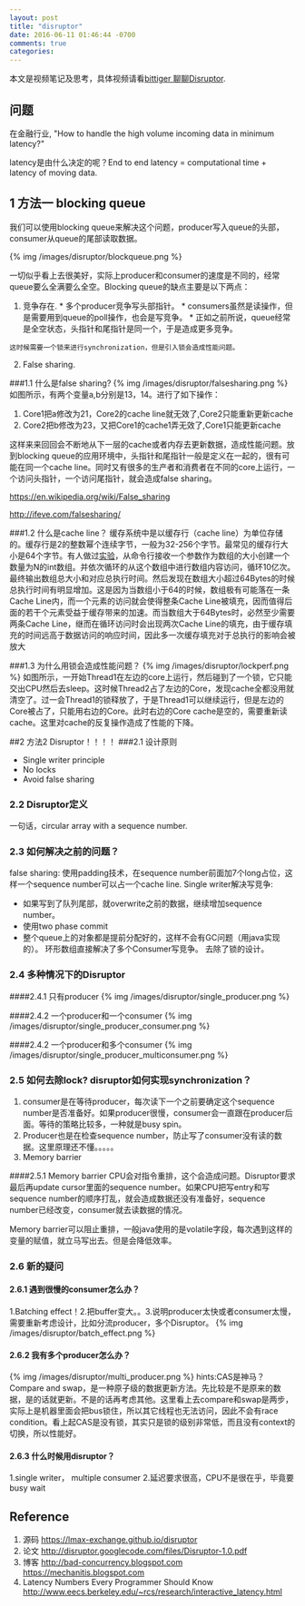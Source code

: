 ```yaml
---
layout: post
title: "disruptor"
date: 2016-06-11 01:46:44 -0700
comments: true
categories: 
---
```


本文是视频笔记及思考，具体视频请看[bittiger 聊聊Disruptor](https://www.bittiger.io/videos/QHkP5QobvhNWGZv9f/2EkqDyjCYc5x8WPfW).

## 问题
在金融行业, "How to handle the high volume incoming data in minimum latency?" 

latency是由什么决定的呢？End to end latency = computational time + latency of moving data. 

## 1 方法一 blocking queue
我们可以使用blocking queue来解决这个问题，producer写入queue的头部，consumer从queue的尾部读取数据。

{% img /images/disruptor/blockqueue.png %}

一切似乎看上去很美好，实际上producer和consumer的速度是不同的，经常queue要么全满要么全空。Blocking queue的缺点主要是以下两点：

  1. 竞争存在. 
    * 多个producer竞争写头部指针。
    * consumers虽然是读操作，但是需要用到queue的poll操作，也会是写竞争。
    * 正如之前所说，queue经常是全空状态，头指针和尾指针是同一个，于是造成更多竞争。

    这时候需要一个锁来进行synchronization，但是引入锁会造成性能问题。
  2. False sharing. 

###1.1 什么是false sharing?
{% img /images/disruptor/falsesharing.png %}
如图所示，有两个变量a,b分别是13，14。进行了如下操作：

  1. Core1把a修改为21，Core2的cache line就无效了,Core2只能重新更新cache
  2. Core2把b修改为23，又把Core1的cache1弄无效了,Core1只能更新cache

这样来来回回会不断地从下一层的cache或者内存去更新数据，造成性能问题。放到blocking queue的应用环境中，头指针和尾指针一般是定义在一起的，很有可能在同一个cache line。同时又有很多的生产者和消费者在不同的core上运行，一个访问头指针，一个访问尾指针，就会造成false sharing。

https://en.wikipedia.org/wiki/False_sharing

http://ifeve.com/falsesharing/

###1.2 什么是cache line？
缓存系统中是以缓存行（cache line）为单位存储的。缓存行是2的整数幂个连续字节，一般为32-256个字节。最常见的缓存行大小是64个字节。有人做过[实验](http://cenalulu.github.io/linux/all-about-cpu-cache/)，从命令行接收一个参数作为数组的大小创建一个数量为N的int数组。并依次循环的从这个数组中进行数组内容访问，循环10亿次。最终输出数组总大小和对应总执行时间。然后发现在数组大小超过64Bytes的时候总执行时间有明显增加。这是因为当数组小于64的时候，数组极有可能落在一条Cache Line内，而一个元素的访问就会使得整条Cache Line被填充，因而值得后面的若干个元素受益于缓存带来的加速。而当数组大于64Bytes时，必然至少需要两条Cache Line，继而在循环访问时会出现两次Cache Line的填充，由于缓存填充的时间远高于数据访问的响应时间，因此多一次缓存填充对于总执行的影响会被放大

###1.3 为什么用锁会造成性能问题？
{% img /images/disruptor/lockperf.png %}
如图所示，一开始Thread1在左边的core上运行，然后碰到了一个锁，它只能交出CPU然后去sleep。这时候Thread2占了左边的Core，发现cache全都没用就清空了。过一会Thread1的锁释放了，于是Thread1可以继续运行，但是左边的Core被占了，只能用右边的Core。此时右边的Core cache是空的，需要重新读cache。这里对cache的反复操作造成了性能的下降。

##2 方法2 Disruptor！！！！
###2.1 设计原则
- Single writer principle
- No locks
- Avoid false sharing

### 2.2 Disruptor定义
一句话，circular array with a sequence number.

### 2.3 如何解决之前的问题？
false sharing: 使用padding技术，在sequence number前面加7个long占位，这样一个sequence number可以占一个cache line.
Single writer解决写竞争: 
  * 如果写到了队列尾部，就overwrite之前的数据，继续增加sequence number。
  * 使用two phase commit
  * 整个queue上的对象都是提前分配好的，这样不会有GC问题（用java实现的）。
环形数组直接解决了多个Consumer写竞争。
去除了锁的设计。

### 2.4 多种情况下的Disruptor
####2.4.1 只有producer
{% img /images/disruptor/single_producer.png %}

####2.4.2 一个producer和一个consumer
{% img /images/disruptor/single_producer_consumer.png %}

####2.4.2 一个producer和多个consumer
{% img /images/disruptor/single_producer_multiconsumer.png %}

### 2.5 如何去除lock? disruptor如何实现synchronization？
1. consumer是在等待producer，每次读下一个之前要确定这个sequence number是否准备好。如果producer很慢，consumer会一直跟在producer后面。等待的策略比较多，一种就是busy spin。
2. Producer也是在检查sequence number，防止写了consumer没有读的数据。这里原理还不懂。。。。。
3. Memory barrier

####2.5.1 Memory barrier
CPU会对指令重排，这个会造成问题。Disruptor要求最后再update cursor里面的sequence number。如果CPU把写entry和写sequence number的顺序打乱，就会造成数据还没有准备好，sequence number已经改变，consumer就去读数据的情况。

Memory barrier可以阻止重排，一般java使用的是volatile字段，每次遇到这样的变量的赋值，就立马写出去。但是会降低效率。

### 2.6 新的疑问
#### 2.6.1 遇到很慢的consumer怎么办？ 
1.Batching effect！2.把buffer变大。。3.说明producer太快或者consumer太慢，需要重新考虑设计，比如分流producer，多个Disruptor。
{% img /images/disruptor/batch_effect.png %}
#### 2.6.2 我有多个producer怎么办？
{% img /images/disruptor/multi_producer.png %}
hints:CAS是神马？Compare and swap，是一种原子级的数据更新方法。先比较是不是原来的数据，是的话就更新。不是的话再考虑其他。这里看上去compare和swap是两步，实际上是机器里面会把bus锁住，所以其它线程也无法访问，因此不会有race condition。看上起CAS是没有锁，其实只是锁的级别非常低，而且没有context的切换，所以性能好。
#### 2.6.3 什么时候用disruptor？
1.single writer， multiple consumer 2.延迟要求很高，CPU不是很在乎，毕竟要busy wait

## Reference
1. 源码 https://lmax-exchange.github.io/disruptor
2. 论文 http://disruptor.googlecode.com/files/Disruptor-1.0.pdf
3. 博客 http://bad-concurrency.blogspot.com   https://mechanitis.blogspot.com
4. Latency Numbers Every Programmer Should Know http://www.eecs.berkeley.edu/~rcs/research/interactive_latency.html
